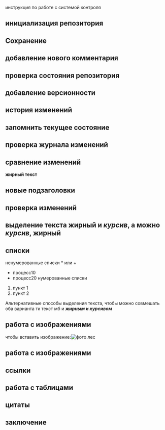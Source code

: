 инструкция по работе с системой контроля

## инициализация репозитория


## Сохранение

## добавление нового комментария

## проверка состояния репозитория

## добавление версионности

## история изменений

## запомнить текущее состояние

## проверка журнала изменений

## сравнение изменений 

**жирный текст**

## новые подзаголовки

## проверка изменений

## выделение текcта **жирный** и *курсив*, а можно _курсив_, __жирный__

## списки
ненумерованные списки * или +
* процесс10
* процесс20
нумерованные списки 
1. пункт 1
2. пункт 2

Альтернативные способы выделения текста, чтобы можно совмешать оба варианта тк текст мб и __*жирным и курсивом*__

## работа с изображениями

чтобы вставить изображение:![фото лес](les.jpg)

## работа с изображениями

## ссылки

## работа с таблицами

## цитаты

##  заключение 